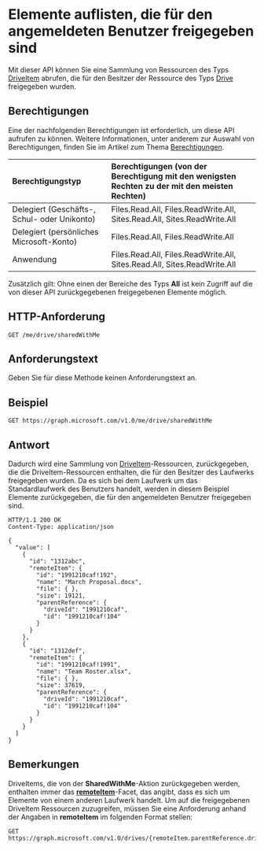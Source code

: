 # <a name="list-items-shared-with-the-signed-in-user"></a>Elemente auflisten, die für den angemeldeten Benutzer freigegeben sind

Mit dieser API können Sie eine Sammlung von Ressourcen des Typs [DriveItem](../resources/driveitem.md) abrufen, die für den Besitzer der Ressource des Typs [Drive](../resources/drive.md) freigegeben wurden.

## <a name="permissions"></a>Berechtigungen
Eine der nachfolgenden Berechtigungen ist erforderlich, um diese API aufrufen zu können. Weitere Informationen, unter anderem zur Auswahl von Berechtigungen, finden Sie im Artikel zum Thema [Berechtigungen](../../../concepts/permissions_reference.md).

|Berechtigungstyp      | Berechtigungen (von der Berechtigung mit den wenigsten Rechten zu der mit den meisten Rechten)              | 
|:--------------------|:---------------------------------------------------------| 
|Delegiert (Geschäfts-, Schul- oder Unikonto) | Files.Read.All, Files.ReadWrite.All, Sites.Read.All, Sites.ReadWrite.All    | 
|Delegiert (persönliches Microsoft-Konto) | Files.Read.All, Files.ReadWrite.All    | 
|Anwendung | Files.Read.All, Files.ReadWrite.All, Sites.Read.All, Sites.ReadWrite.All | 

Zusätzlich gilt: Ohne einen der Bereiche des Typs **All** ist kein Zugriff auf die von dieser API zurückgegebenen freigegebenen Elemente möglich.

## <a name="http-request"></a>HTTP-Anforderung

<!-- { "blockType": "ignored" } -->
```
GET /me/drive/sharedWithMe
```

## <a name="request-body"></a>Anforderungstext
Geben Sie für diese Methode keinen Anforderungstext an.

## <a name="example"></a>Beispiel

<!-- { "blockType": "request", "name": "drive-sharedwithme", "scopes": "files.read" } -->
```http
GET https://graph.microsoft.com/v1.0/me/drive/sharedWithMe
```

## <a name="response"></a>Antwort

Dadurch wird eine Sammlung von [DriveItem](../resources/driveitem.md)-Ressourcen, zurückgegeben, die die DriveItem-Ressourcen enthalten, die für den Besitzer des Laufwerks freigegeben wurden. Da es sich bei dem Laufwerk um das Standardlaufwerk des Benutzers handelt, werden in diesem Beispiel Elemente zurückgegeben, die für den angemeldeten Benutzer freigegeben sind.


<!-- { "blockType": "response", "@odata.type": "microsoft.graph.driveItem", "isCollection": true, "truncated": true } -->
```http
HTTP/1.1 200 OK
Content-Type: application/json

{
  "value": [
    {
      "id": "1312abc",
      "remoteItem": {
        "id": "1991210caf!192",
        "name": "March Proposal.docx",
        "file": { },
        "size": 19121,
        "parentReference": {
          "driveId": "1991210caf",
          "id": "1991210caf!104"
        }
      }
    },
    {
      "id": "1312def",
      "remoteItem": {
        "id": "1991210caf!1991",
        "name": "Team Roster.xlsx",
        "file": { },
        "size": 37619,
        "parentReference": {
          "driveId": "1991210caf",
          "id": "1991210caf!104"
        }
      }
    }
  ]
}
```

## <a name="remarks"></a>Bemerkungen

DriveItems, die von der **SharedWithMe**-Aktion zurückgegeben werden, enthalten immer das [**remoteItem**](../resources/remoteitem.md)-Facet, das angibt, dass es sich um Elemente von einem anderen Laufwerk handelt. Um auf die freigegebenen DriveItem Ressourcen zuzugreifen, müssen Sie eine Anforderung anhand der Angaben in **remoteItem** im folgenden Format stellen:

<!-- {"blockType": "ignored"} -->
```http
GET https://graph.microsoft.com/v1.0/drives/{remoteItem.parentReference.driveId}/items/{remoteItem.id}
```

<!-- {
  "type": "#page.annotation",
  "description": "Retrieve a list of files shared with the signed-in user.",
  "keywords": "sharedWithMe onedrive shared files",
  "section": "documentation",
  "tocPath": "OneDrive/Drive/Shared with me"
} -->

